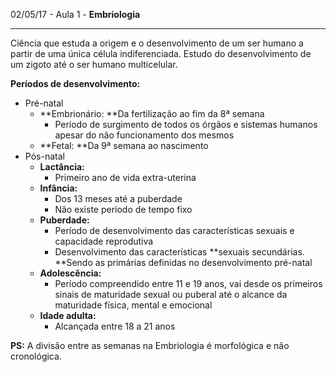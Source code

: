 02/05/17 - Aula 1 - **Embriologia**

---

Ciência que estuda a origem e o desenvolvimento de um ser humano a partir de uma única célula indiferenciada. Estudo do desenvolvimento de um zigoto até o ser humano multicelular.

**Períodos de desenvolvimento:**

* Pré-natal
  * **Embrionário: **Da fertilização ao fim da 8ª semana
    * Período de surgimento de todos os órgãos e sistemas humanos apesar do não funcionamento dos mesmos
  * **Fetal: **Da 9ª semana ao nascimento
* Pós-natal
  * **Lactância:**
    * Primeiro ano de vida extra-uterina
  * **Infância:**
    * Dos 13 meses até a puberdade
    * Não existe período de tempo fixo
  * **Puberdade:**
    * Período de desenvolvimento das características sexuais e capacidade reprodutiva
    * Desenvolvimento das características **sexuais secundárias. **Sendo as primárias definidas no desenvolvimento pré-natal
  * **Adolescência:**
    * Período compreendido entre 11 e 19 anos, vai desde os primeiros sinais de maturidade sexual ou puberal até o alcance da maturidade física, mental e emocional
  * **Idade adulta:**
    * Alcançada entre 18 a 21 anos

**PS:** A divisão entre as semanas na Embriologia é morfológica e não cronológica.


